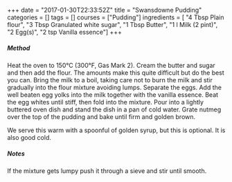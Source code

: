 +++
date = "2017-01-30T22:33:52Z"
title = "Swansdowne Pudding"
categories = []
tags = []
courses = ["Pudding"]
ingredients = [
    "4 Tbsp Plain flour",
    "3 Tbsp Granulated white sugar",
    "1 Tbsp Butter",
    "1 l Milk (2 pint)",
    "2 Egg(s)",
    "2 tsp Vanilla essence"]
+++

##### Method

Heat the oven to 150°C (300°F, Gas Mark 2).
Cream the butter and sugar and then add the flour. The amounts make this
quite difficult but do the best you can. Bring the milk to a boil, taking care not
to burn the milk and stir gradually into the flour mixture avoiding lumps.
Separate the eggs. Add the well beaten egg yolks into the milk together with
the vanilla essence. Beat the egg whites until stiff, then fold into the mixture.
Pour into a lightly buttered oven dish and stand the dish in a pan of cold
water. Grate nutmeg over the top of the pudding and bake until firm and
golden brown.

We serve this warm with a spoonful of golden syrup, but this is optional. It is
also good cold.

##### Notes
If the mixture gets lumpy push it through a sieve and stir until smooth.
